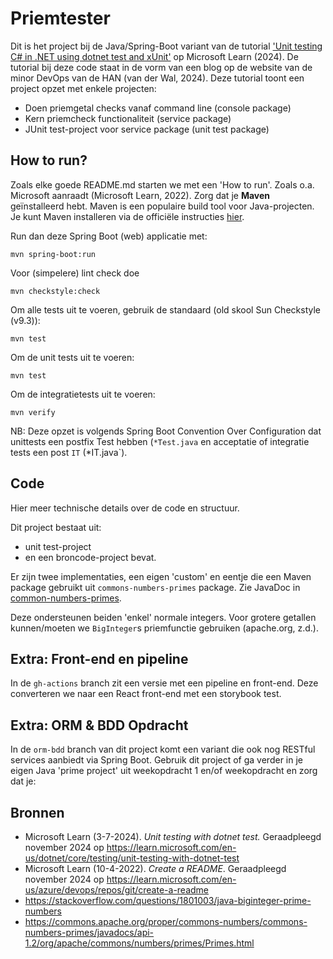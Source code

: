 # Priemtester

Dit is het project bij de Java/Spring-Boot variant van de tutorial ['Unit testing C# in .NET using dotnet test and xUnit'](<https://learn.microsoft.com/en-us/dotnet/core/testing/unit-testing-with-dotnet-test>) op Microsoft Learn (2024). De tutorial bij deze code staat in de vorm van een blog op de website van de minor DevOps van de HAN (van der Wal, 2024). Deze tutorial toont een project opzet met enkele projecten:

- Doen priemgetal checks vanaf command line (console package)
- Kern priemcheck functionaliteit (service package)
- JUnit test-project voor service package (unit test package)

## How to run?

Zoals elke goede README.md starten we met een 'How to run'. Zoals o.a. Microsoft aanraadt (Microsoft Learn, 2022). Zorg dat je **Maven** geïnstalleerd hebt. Maven is een populaire build tool voor Java-projecten. Je kunt Maven installeren via de officiële instructies [hier](https://maven.apache.org/install.html).

Run dan deze Spring Boot (web) applicatie met:

```console
mvn spring-boot:run
```

Voor (simpelere) lint check doe
```console
mvn checkstyle:check
```

Om alle tests uit te voeren, gebruik de standaard (old skool Sun Checkstyle (v9.3)):
```console
mvn test
```

Om de unit tests uit te voeren:
```console
mvn test
```

Om de integratietests uit te voeren:
```console
mvn verify
```

NB: Deze opzet is volgends Spring Boot Convention Over Configuration dat unittests een postfix Test hebben  (`*Test.java` en acceptatie of integratie tests een post `IT` (*IT.java`).

## Code

Hier meer technische details over de code en structuur.

Dit project bestaat uit:

- unit test-project
- en een broncode-project bevat.

Er zijn twee implementaties, een eigen 'custom' en eentje die een Maven package gebruikt uit `commons-numbers-primes` package. Zie JavaDoc in [common-numbers-primes](https://commons.apache.org/proper/commons-numbers/commons-numbers-primes/javadocs/api-1.2/org/apache/commons/numbers/primes/Primes.html).

Deze ondersteunen beiden 'enkel' normale integers. Voor grotere getallen kunnen/moeten we `BigInteger`s priemfunctie gebruiken (apache.org, z.d.).

## Extra: Front-end en pipeline

In de `gh-actions` branch zit een versie met een pipeline en front-end.
Deze converteren we naar een React front-end met een storybook test.

## Extra: ORM & BDD Opdracht

In de `orm-bdd` branch van dit project komt een variant die ook nog RESTful services aanbiedt via Spring Boot. Gebruik dit project of ga verder in je eigen Java 'prime project' uit weekopdracht 1 en/of weekopdracht en zorg dat je:

## Bronnen

- Microsoft Learn (3-7-2024). *Unit testing with dotnet test.* Geraadpleegd november 2024 op <https://learn.microsoft.com/en-us/dotnet/core/testing/unit-testing-with-dotnet-test>
- Microsoft Learn (10-4-2022). *Create a README*. Geraadpleegd november 2024 op https://learn.microsoft.com/en-us/azure/devops/repos/git/create-a-readme
- https://stackoverflow.com/questions/1801003/java-biginteger-prime-numbers
- https://commons.apache.org/proper/commons-numbers/commons-numbers-primes/javadocs/api-1.2/org/apache/commons/numbers/primes/Primes.html
